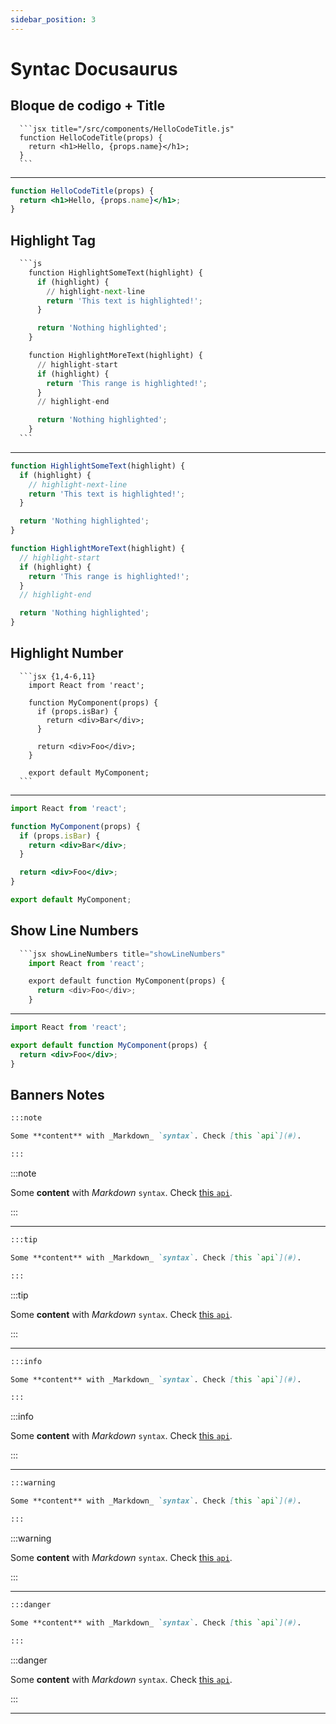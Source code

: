 ```yaml
---
sidebar_position: 3
---
```


# Syntac Docusaurus

## Bloque de codigo + Title

````text
  ```jsx title="/src/components/HelloCodeTitle.js"
  function HelloCodeTitle(props) {
    return <h1>Hello, {props.name}</h1>;
  }
  ```
````

---

```jsx showLineNumbers title="/src/components/HelloCodeTitle.js"
function HelloCodeTitle(props) {
  return <h1>Hello, {props.name}</h1>;
}
```

## Highlight Tag

````python title="highlight-next-line / highlight-start / highlight-end"
  ```js
    function HighlightSomeText(highlight) {
      if (highlight) {
        // highlight-next-line
        return 'This text is highlighted!';
      }

      return 'Nothing highlighted';
    }

    function HighlightMoreText(highlight) {
      // highlight-start
      if (highlight) {
        return 'This range is highlighted!';
      }
      // highlight-end

      return 'Nothing highlighted';
    }
  ```
````

---

```js
function HighlightSomeText(highlight) {
  if (highlight) {
    // highlight-next-line
    return 'This text is highlighted!';
  }

  return 'Nothing highlighted';
}

function HighlightMoreText(highlight) {
  // highlight-start
  if (highlight) {
    return 'This range is highlighted!';
  }
  // highlight-end

  return 'Nothing highlighted';
}
```

## Highlight Number

````pythoon title="{1,4-6,11}"
  ```jsx {1,4-6,11}
    import React from 'react';

    function MyComponent(props) {
      if (props.isBar) {
        return <div>Bar</div>;
      }

      return <div>Foo</div>;
    }

    export default MyComponent;
  ```
````

---

```jsx {1,4-6,11}
import React from 'react';

function MyComponent(props) {
  if (props.isBar) {
    return <div>Bar</div>;
  }

  return <div>Foo</div>;
}

export default MyComponent;
```

## Show Line Numbers

````python
  ```jsx showLineNumbers title="showLineNumbers"
    import React from 'react';

    export default function MyComponent(props) {
      return <div>Foo</div>;
    }
````

---

```jsx showLineNumbers title="showLineNumbers"
import React from 'react';

export default function MyComponent(props) {
  return <div>Foo</div>;
}
```

## Banners Notes

```markdown
:::note

Some **content** with _Markdown_ `syntax`. Check [this `api`](#).

:::
```

:::note

Some **content** with _Markdown_ `syntax`. Check [this `api`](#).

:::

---

```markdown
:::tip

Some **content** with _Markdown_ `syntax`. Check [this `api`](#).

:::
```

:::tip

Some **content** with _Markdown_ `syntax`. Check [this `api`](#).

:::

---

```markdown
:::info

Some **content** with _Markdown_ `syntax`. Check [this `api`](#).

:::
```

:::info

Some **content** with _Markdown_ `syntax`. Check [this `api`](#).

:::

---

```markdown
:::warning

Some **content** with _Markdown_ `syntax`. Check [this `api`](#).

:::
```

:::warning

Some **content** with _Markdown_ `syntax`. Check [this `api`](#).

:::

---

```markdown
:::danger

Some **content** with _Markdown_ `syntax`. Check [this `api`](#).

:::
```

:::danger

Some **content** with _Markdown_ `syntax`. Check [this `api`](#).

:::

---
